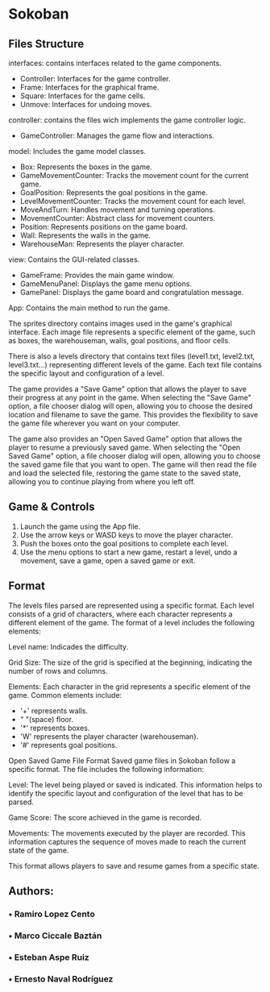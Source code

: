 # Sokoban

<h2> Files Structure</h2>

interfaces: contains interfaces related to the game components.

- Controller: Interfaces for the game controller.
- Frame: Interfaces for the graphical frame.
- Square: Interfaces for the game cells.
- Unmove: Interfaces for undoing moves.


controller: contains the files wich implements the game controller logic.

- GameController: Manages the game flow and interactions.

model: Includes the game model classes.

- Box: Represents the boxes in the game.
- GameMovementCounter: Tracks the movement count for the current game.
- GoalPosition: Represents the goal positions in the game.
- LevelMovementCounter: Tracks the movement count for each level.
- MoveAndTurn: Handles movement and turning operations.
- MovementCounter: Abstract class for movement counters.
- Position: Represents positions on the game board.
- Wall: Represents the walls in the game.
- WarehouseMan: Represents the player character.


view: Contains the GUI-related classes.

- GameFrame: Provides the main game window.
- GameMenuPanel: Displays the game menu options.
- GamePanel: Displays the game board and congratulation message.


App: Contains the main method to run the game.

The sprites directory contains images used in the game's graphical interface. Each image file represents a specific element of the game, such as boxes, the warehouseman, walls, goal positions, and floor cells.

There is also a levels directory that contains text files (level1.txt, level2.txt, level3.txt...) representing different levels of the game. Each text file contains the specific layout and configuration of a level.


The game provides a "Save Game" option that allows the player to save their progress at any point in the game. When selecting the "Save Game" option, a file chooser dialog will open, allowing you to choose the desired location and filename to save the game. This provides the flexibility to save the game file wherever you want on your computer.

The game also provides an "Open Saved Game" option that allows the player to resume a previously saved game. When selecting the "Open Saved Game" option, a file chooser dialog will open, allowing you to choose the saved game file that you want to open. The game will then read the file and load the selected file, restoring the game state to the saved state, allowing you to continue playing from where you left off.


<h2> Game & Controls </h2>

1. Launch the game using the App file.
2. Use the arrow keys or WASD keys to move the player character.
3. Push the boxes onto the goal positions to complete each level.
4. Use the menu options to start a new game, restart a level, undo a movement, save a game, open a saved game or exit.


<h2> Format </h2>

The levels files parsed are represented using a specific format. Each level consists of a grid of characters, where each character represents a different element of the game. The format of a level includes the following elements:

Level name: Indicades the difficulty.

Grid Size: The size of the grid is specified at the beginning, indicating the number of rows and columns.

Elements: Each character in the grid represents a specific element of the game. Common elements include:

- '+' represents walls.
- " "(space) floor.
- '*' represents boxes.
- 'W' represents the player character (warehouseman).
- '#' represents goal positions.

Open Saved Game File Format
Saved game files in Sokoban follow a specific format. The file includes the following information:

Level: The level being played or saved is indicated. This information helps to identify the specific layout and configuration of the level that has to be parsed.

Game Score: The score achieved in the game is recorded.

Movements: The movements executed by the player are recorded. This information captures the sequence of moves made to reach the current state of the game.

This format allows players to save and resume games from a specific state.

<h2> Authors: </h2>
<h3>&#x2022; Ramiro Lopez Cento</h3>
<h3>&#x2022; Marco Ciccale Baztán</h3>
<h3>&#x2022; Esteban Aspe Ruiz</h3>
<h3>&#x2022; Ernesto Naval Rodríguez</h3>

